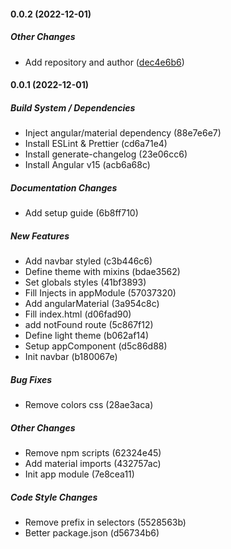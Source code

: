 #### 0.0.2 (2022-12-01)

##### Other Changes

* Add repository and author ([dec4e6b6](https://github.com/maurodviveros/Portfolio/commit/dec4e6b667fcb7a96c7a97a686e0493ed1867b86))

#### 0.0.1 (2022-12-01)

##### Build System / Dependencies

* Inject angular/material dependency (88e7e6e7)
* Install ESLint & Prettier (cd6a71e4)
* Install generate-changelog (23e06cc6)
* Install Angular v15 (acb6a68c)

##### Documentation Changes

* Add setup guide (6b8ff710)

##### New Features

* Add navbar styled (c3b446c6)
* Define theme with mixins (bdae3562)
* Set globals styles (41bf3893)
* Fill Injects in appModule (57037320)
* Add angularMaterial (3a954c8c)
* Fill index.html (d06fad90)
*  add notFound route (5c867f12)
* Define light theme (b062af14)
* Setup appComponent (d5c86d88)
* Init navbar (b180067e)

##### Bug Fixes

* Remove colors css (28ae3aca)

##### Other Changes

* Remove npm scripts (62324e45)
* Add material imports (432757ac)
* Init app module (7e8cea11)

##### Code Style Changes

* Remove prefix in selectors (5528563b)
* Better package.json (d56734b6)

